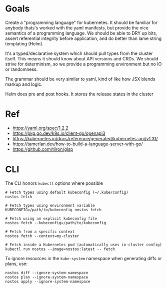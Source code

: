 # Goals

Create a "programming language" for kubernetes.  It should be familiar for anybody thats's worked with
the yaml manifests, but provide the nice semantics of a programming language.  We should be able to DRY
up bits, assert referential integrity before application, and do better than lame string templating
(Helm).

It's a typed/declarative system which should pull types from the cluster itself.  This means it should
know about API versions and CRDs. We should strive for determinism, so we provide a programming
environment but no IO or randomness.

The grammar should be very similar to yaml, kind of like how JSX blends markup and logic.

Helm does pre and post hooks.  It stores the release states in the cluster

# Ref

- https://yaml.org/spec/1.2.2
- https://pkg.go.dev/k8s.io/client-go/openapi3
- https://kubernetes.io/docs/reference/generated/kubernetes-api/v1.31/
- https://tamerlan.dev/how-to-build-a-language-server-with-go/
- https://github.com/tliron/glsp

# CLI
The CLI honors `kubectl` options where possible

```
# Fetch types using default kubeconfig (~/.kube/config)
nostos fetch

# Fetch types using environment variable
KUBECONFIG=/path/to/kubeconfig nostos fetch

# Fetch using an explicit kubeconfig file
nostos fetch --kubeconfig=/path/to/kubeconfig

# Fetch from a specific context
nostos fetch --context=my-cluster

# Fetch inside a Kubernetes pod (automatically uses in-cluster config)
kubectl run nostos --image=nostos:latest -- fetch
```

To ignore resources in the `kube-system` namespace when generating diffs or plans, use:

```
nostos diff --ignore-system-namespace
nostos plan --ignore-system-namespace
nostos apply --ignore-system-namespace
```
